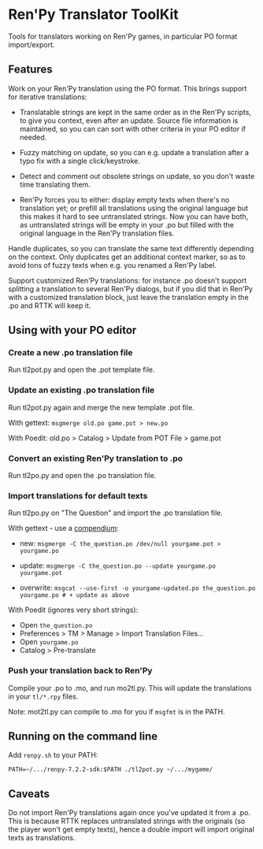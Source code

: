 # Ren'Py Translator ToolKit

Tools for translators working on Ren'Py games, in particular PO format import/export.

## Features

Work on your Ren'Py translation using the PO format. This brings support for iterative translations:

- Translatable strings are kept in the same order as in the Ren'Py scripts, to give you context, even after an update.  Source file information is maintained, so you can can sort with other criteria in your PO editor if needed.

- Fuzzy matching on update, so you can e.g. update a translation after a typo fix with a single click/keystroke.

- Detect and comment out obsolete strings on update, so you don't waste time translating them.

- Ren'Py forces you to either: display empty texts when there's no translation yet; or prefill all translations using the original language but this makes it hard to see untranslated strings. Now you can have both, as untranslated strings will be empty in your .po but filled with the original language in the Ren'Py translation files.


Handle duplicates, so you can translate the same text differently depending on the context.  Only duplicates get an additional context marker, so as to avoid tons of fuzzy texts when e.g. you renamed a Ren'Py label.


Support customized Ren'Py translations: for instance .po doesn't support splitting a translation to several Ren'Py dialogs, but if you did that in Ren'Py with a customized translation block, just leave the translation empty in the .po and RTTK will keep it.


## Using with your PO editor

### Create a new .po translation file

Run tl2pot.py and open the .pot template file.

### Update an existing .po translation file

Run tl2pot.py again and merge the new template .pot file.

With gettext: `msgmerge old.po game.pot > new.po`

With Poedit: old.po > Catalog > Update from POT File > game.pot

### Convert an existing Ren'Py translation to .po

Run tl2po.py and open the .po translation file.

### Import translations for default texts

Run tl2po.py on "The Question" and import the .po translation file.

With gettext - use a [compendium](https://www.gnu.org/software/gettext/manual/html_node/Using-Compendia.html#Using-Compendia):

- new:       `msgmerge -C the_question.po /dev/null yourgame.pot > yourgame.po`

- update:    `msgmerge -C the_question.po --update yourgame.po yourgame.pot`

- overwrite: `msgcat --use-first -o yourgame-updated.po the_question.po yourgame.po # + update as above`

With Poedit (ignores very short strings):

- Open `the_question.po`
- Preferences > TM > Manage > Import Translation Files...
- Open `yourgame.po`
- Catalog > Pre-translate

### Push your translation back to Ren'Py

Compile your .po to .mo, and run mo2tl.py.  This will update the translations in your `tl/*.rpy` files.

Note: mot2tl.py can compile to .mo for you if `msgfmt` is in the PATH. 

## Running on the command line

Add `renpy.sh` to your PATH:

`PATH=~/.../renpy-7.2.2-sdk:$PATH ./tl2pot.py ~/.../mygame/`


## Caveats

Do not import Ren'Py translations again once you've updated it from a
.po. This is because RTTK replaces untranslated strings with the
originals (so the player won't get empty texts), hence a double import
will import original texts as translations.
